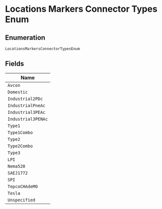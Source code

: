
# Locations Markers Connector Types Enum

## Enumeration

`LocationsMarkersConnectorTypesEnum`

## Fields

| Name |
|  --- |
| `Avcon` |
| `Domestic` |
| `Industrial2PDc` |
| `IndustrialPneAc` |
| `Industrial3PEAc` |
| `Industrial3PENAc` |
| `Type1` |
| `Type1Combo` |
| `Type2` |
| `Type2Combo` |
| `Type3` |
| `LPI` |
| `Nema520` |
| `SAEJ1772` |
| `SPI` |
| `TepcoCHAdeMO` |
| `Tesla` |
| `Unspecified` |

